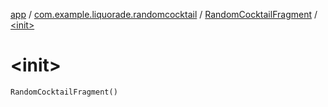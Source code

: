 [app](../../index.md) / [com.example.liquorade.randomcocktail](../index.md) / [RandomCocktailFragment](index.md) / [&lt;init&gt;](./-init-.md)

# &lt;init&gt;

`RandomCocktailFragment()`